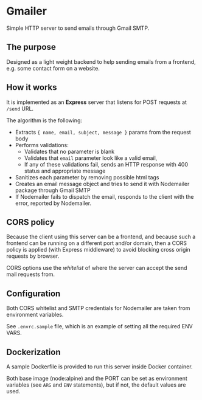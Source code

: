 # Gmailer

Simple HTTP server to send emails through Gmail SMTP.

## The purpose

Designed as a light weight backend to help sending emails from a frontend, e.g. some contact form on a website.


## How it works

It is implemented as an **Express** server that listens for POST requests at `/send` URL.

The algorithm is the following:

- Extracts `{ name, email, subject, message }` params from the request body
- Performs validations:
  - Validates that no parameter is blank
  - Validates that `email` parameter look like a valid email,
  - If any of these validations fail, sends an HTTP response with 400 status and appropriate message
- Sanitizes each parameter by removing possible html tags
- Creates an email message object and tries to send it with Nodemailer package through Gmail SMTP
- If Nodemailer fails to dispatch the email, responds to the client with the error, reported by Nodemailer.

## CORS policy

Because the client using this server can be a frontend, and because such a frontend can be running on a different port and/or domain, then a CORS policy is applied (with Express middleware) to avoid blocking cross origin requests by browser.

CORS options use the *whitelist* of where the server can accept the send mail requests from.

## Configuration

Both CORS whitelist and SMTP credentials for Nodemailer are taken from environment variables.

See `.envrc.sample` file, which is an example of setting all the required ENV VARS.

## Dockerization

A sample Dockerfile is provided to run this server inside Docker container.

Both base image (node:alpine) and the PORT can be set as environment variables (see `ARG` and `ENV` statements), but if not, the default values are used.

